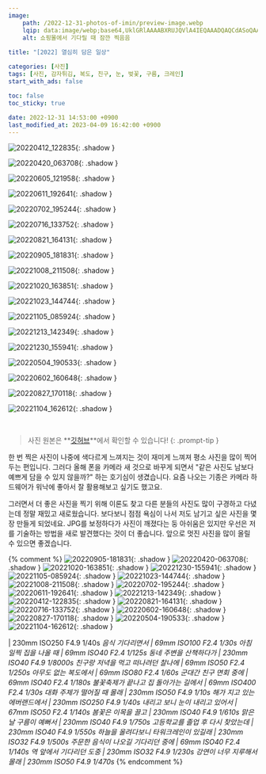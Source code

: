 ```yaml
---
image:
    path: /2022-12-31-photos-of-imin/preview-image.webp
    lqip: data:image/webp;base64,UklGRlAAAABXRUJQVlA4IEQAAADQAQCdASoQAAgAAgA0JZQCdAD0tNvXgAD++yUU4/HtnDOizij1uz6dfZTsypE5KvKr20uztM+CbrkMAgjCLe9cNkIAAA==
    alt: 쇼핑몰에서 기다릴 때 잠깐 찍음음
    
title: "[2022] 열심히 담은 일상"

categories: [사진]
tags: [사진, 감자튀김, 복도, 친구, 눈, 벚꽃, 구름, 크레인]
start_with_ads: false

toc: false
toc_sticky: true
 
date: 2022-12-31 14:53:00 +0900
last_modified_at: 2023-04-09 16:42:00 +0900
---
```


![20220412_122835](/photo/20220412_122835.webp){: .shadow }

![20220420_063708](/photo/20220420_063708.webp){: .shadow }

![20220605_121958](/photo/20220605_121958.webp){: .shadow }

![20220611_192641](/photo/20220611_192641.webp){: .shadow }

![20220702_195244](/photo/20220702_195244.webp){: .shadow }

![20220716_133752](/photo/20220716_133752.webp){: .shadow }

![20220821_164131](/photo/20220821_164131.webp){: .shadow }

![20220905_181831](/photo/20220905_181831.webp){: .shadow }

![20221008_211508](/photo/20221008_211508.webp){: .shadow }

![20221020_163851](/photo/20221020_163851.webp){: .shadow }

![20221023_144744](/photo/20221023_144744.webp){: .shadow }

![20221105_085924](/photo/20221105_085924.webp){: .shadow }

![20221213_142349](/photo/20221213_142349.webp){: .shadow }

![20221230_155941](/photo/20221230_155941.webp){: .shadow }

![20220504_190533](/photo/20220504_190533.webp){: .shadow }

![20220602_160648](/photo/20220602_160648.webp){: .shadow }

![20220827_170118](/photo/20220827_170118.webp){: .shadow }

![20221104_162612](/photo/20221104_162612.webp){: .shadow }

<br>

> 사진 원본은 **[깃허브](https://github.com/hyngng/hyngng.github.io.resources/tree/master/photo/2022)**에서 확인할 수 있습니다!
{: .prompt-tip }

한 번 찍은 사진이 나중에 색다르게 느껴지는 것이 재미게 느껴져 평소 사진을 많이 찍어두는 편입니다. 그러다 올해 폰을 카메라 새 것으로 바꾸게 되면서 "같은 사진도 남보다 예쁘게 담을 수 있지 않을까?" 하는 호기심이 생겼습니다. 요즘 나오는 기종은 카메라 하드웨어가 워낙에 좋아서 잘 활용해보고 싶기도 했고요.

그러면서 더 좋은 사진을 찍기 위해 이론도 찾고 다른 분들의 사진도 많이 구경하고 다녔는데 정말 재밌고 새로웠습니다. 보다보니 점점 욕심이 나서 저도 남기고 싶은 사진을 몇 장 만들게 되었네요. JPG를 보정하다가 사진이 깨졌다는 둥 아쉬움은 있지만 우선은 저를 기술하는 방법을 새로 발견했다는 것이 더 좋습니다. 앞으로 멋진 사진을 많이 올릴 수 있으면 좋겠습니다.

{% comment %}
![20220905-181831](/photo/20220905_181831.webp){: .shadow }
![20220420-063708](/photo/20220420_063708.webp){: .shadow }
![20221020-163851](/photo/20221020_163851.webp){: .shadow }
![20221230-155941](/photo/20221230_155941.webp){: .shadow }
![20221105-085924](/photo/20221105_085924.webp){: .shadow }
![20221023-144744](/photo/20221023_144744.webp){: .shadow }
![20221008-211508](/photo/20221008_211508.webp){: .shadow }
![20220702-195244](/photo/20220702_195244.webp){: .shadow }
![20220611-192641](/photo/20220611_192641.webp){: .shadow }
![20221213-142349](/photo/20221213_142349.webp){: .shadow }
![20220412-122835](/photo/20220412_122835.webp){: .shadow }
![20220821-164131](/photo/20220821_164131.webp){: .shadow }
![20220716-133752](/photo/20220716_133752.webp){: .shadow }
![20220602-160648](/photo/20220602_160648.webp){: .shadow }
![20220827-170118](/photo/20220827_170118.webp){: .shadow }
![20220504-190533](/photo/20220504_190533.webp){: .shadow }
![20221104-162612](/photo/20221104_162612.webp){: .shadow }

 | 230mm ISO250 F4.9 1/40s
_음식 기다리면서 | 69mm ISO100 F2.4 1/30s_
_아침 일찍 집을 나올 때 | 69mm ISO40 F2.4 1/125s_
_동네 주변을 산책하다가 | 230mm ISO40 F4.9 1/8000s_
_친구랑 저녁을 먹고 떠나려던 찰나에 | 69mm ISO50 F2.4 1/250s_
_아무도 없는 복도에서 | 69mm ISO80 F2.4 1/60s_
_군대간 친구 면회 중에 | 69mm ISO40 F2.4 1/180s_
_불꽃축제가 끝나고 집 돌아가는 길에서 | 69mm ISO400 F2.4 1/30s_
_대화 주제가 떨어질 때 몰래 | 230mm ISO50 F4.9 1/10s_
_해가 지고 있는 에버랜드에서 | 230mm ISO250 F4.9 1/40s_
_내리고 보니 눈이 내리고 있어서 | 67mm ISO50 F2.4 1/140s_
_봄꽃은 이목을 끌고 | 230mm ISO40 F4.9 1/610s_
_맑은 날 구름이 예뻐서 | 230mm ISO40 F4.9 1/750s_
_고등학교를 졸업 후 다시 찾았는데 | 230mm ISO40 F4.9 1/550s_
_하늘을 올려다보니 타워크레인이 있길래 | 230mm ISO32 F4.9 1/500s_
_주문한 음식이 나오길 기다리던 중에 | 69mm ISO40 F2.4 1/140s_
_역 앞에서 기다리던 도중 | 230mm ISO32 F4.9 1/230s_
_강연이 너무 지루해서 몰래 | 230mm ISO50 F4.9 1/470s_
{% endcomment %}